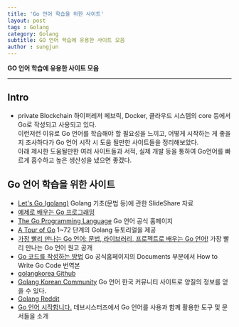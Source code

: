 ```yaml
---
title: 'Go 언어 학습을 위한 사이트'  
layout: post  
tags : Golang
category: Golang
subtitle: GO 언어 학습에 유용한 사이트 모음
author : sungjun
---
```


**GO 언어 학습에 유용한 사이트 모음** 

---

## Intro

- private Blockchain 하이퍼레저 페브릭, Docker, 클라우드 시스템의 core 등에서 Go로 작성되고 사용되고 있다.   
이런저런 이유로 Go 언어를 학습해야 할 필요성을 느끼고, 어떻게 시작하는 게 좋을지 조사하다가 Go 언어 시작 시 도움 될만한 사이트들을 정리해보았다.   
아래 제시한 도움될만한 여러 사이트들과 서적, 실제 개발 등을 통하여 Go언어를 빠르게 흡수하고 높은 생산성을 냈으면 좋겠다.

## Go 언어 학습을 위한 사이트

- [Let's Go (golang)](https://www.slideshare.net/songaal/lets-go-45867246) Golang 기초(문법 등)에 관한 SlideShare 자료
- [예제로 배우는 Go 프로그래밍](http://golang.site/go/article/1-Go-%ED%94%84%EB%A1%9C%EA%B7%B8%EB%9E%98%EB%B0%8D-%EC%96%B8%EC%96%B4-%EC%86%8C%EA%B0%9C)
- [The Go Programming Language](https://golang.org/#) Go 언어 공식 홈페이지
- [A Tour of Go](https://go-tour-kr.appspot.com/#1) 1~72 단계의 Golang 듀토리얼을 제공
- [가장 빨리 만나는 Go 언어: 문법, 라이브러리, 프로젝트로 배우는 Go 언어!](http://pyrasis.com/private/2015/06/01/publish-go-for-the-really-impatient-book) 가장 빨리 만나는 Go 언어 원고 공개
- [Go 코드를 작성하는 방법](https://github.com/golang-kr/golang-doc/wiki/Go-%EC%BD%94%EB%93%9C%EB%A5%BC-%EC%9E%91%EC%84%B1%ED%95%98%EB%8A%94-%EB%B0%A9%EB%B2%95) Go 공식홈페이지의 Documents 부분에서 How to Write Go Code 번역본
- [golangkorea Github](https://github.com/golangkorea)
- [Golang Korean Community](https://golangkorea.github.io/) Go 언어 한국 커뮤니티 사이트로 양질의 정보를 얻을 수 있다.
- [Golang Reddit](https://www.reddit.com/r/golang/)
- [Go 언어 시작합니다.](http://hamait.tistory.com/873) 데브시스터즈에서 Go 언어를 사용과 함께 활용한 도구 및 문서들을 소개
